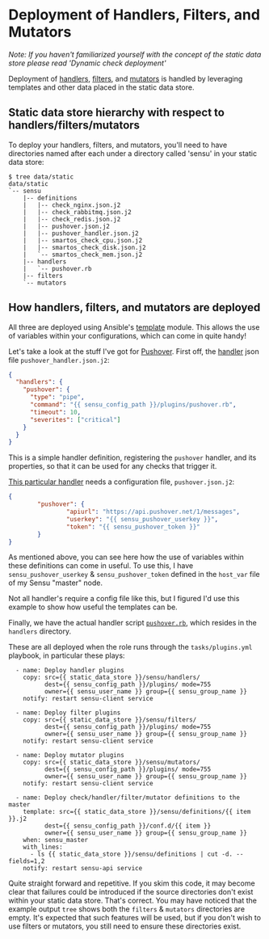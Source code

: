 # Deployment of Handlers, Filters, and Mutators
_Note:_ _If you haven't familiarized yourself with the concept of the static data store please read 'Dynamic check deployment'_

Deployment of [handlers](https://sensuapp.org/docs/0.18/handlers), [filters](https://sensuapp.org/docs/0.18/filters), and [mutators](https://sensuapp.org/docs/0.18/mutators) is handled by leveraging templates and other data placed in the static data store.

## Static data store hierarchy with respect to handlers/filters/mutators
To deploy your handlers, filters, and mutators, you'll need to have directories named after each under a directory called 'sensu' in your static data store:
```
$ tree data/static
data/static
`-- sensu
    |-- definitions
    |   |-- check_nginx.json.j2
    |   |-- check_rabbitmq.json.j2
    |   |-- check_redis.json.j2
    |   |-- pushover.json.j2
    |   |-- pushover_handler.json.j2
    |   |-- smartos_check_cpu.json.j2
    |   |-- smartos_check_disk.json.j2
    |   `-- smartos_check_mem.json.j2
    |-- handlers
    |   `-- pushover.rb
	|-- filters
    `-- mutators
```

## How handlers, filters, and mutators are deployed
All three are deployed using Ansible's [template]() module. This allows the use of variables within your configurations, which can come in quite handy!

Let's take a look at the stuff I've got for [Pushover](https://pushover.net/).
First off, the [handler](https://sensuapp.org/docs/0.18/getting-started-with-handlers) json file `pushover_handler.json.j2`:
``` json
{
  "handlers": {
    "pushover": {
      "type": "pipe",
      "command": "{{ sensu_config_path }}/plugins/pushover.rb",
      "timeout": 10,
      "severites": ["critical"]
    }
  }
}
```
This is a simple handler definition, registering the `pushover` handler, and its properties, so that it can be used for any checks that trigger it.

[This particular handler](https://github.com/sensu/sensu-community-plugins/blob/master/handlers/notification/pushover.rb) needs a configuration file, `pushover.json.j2`:
``` json
{
        "pushover": {
                "apiurl": "https://api.pushover.net/1/messages",
                "userkey": "{{ sensu_pushover_userkey }}",
                "token": "{{ sensu_pushover_token }}"
        }
}

```
As mentioned above, you can see here how the use of variables within these definitions can come in useful.
To use this, I have `sensu_pushover_userkey` & `sensu_pushover_token` defined in the `host_var` file of my Sensu "master" node.

Not all handler's require a config file like this, but I figured I'd use this example to show how useful the templates can be.

Finally, we have the actual handler script [`pushover.rb`](https://github.com/sensu/sensu-community-plugins/blob/master/handlers/notification/pushover.rb), which resides in the `handlers` directory.  


These are all deployed when the role runs through the `tasks/plugins.yml` playbook, in particular these plays:
```
  - name: Deploy handler plugins
    copy: src={{ static_data_store }}/sensu/handlers/
          dest={{ sensu_config_path }}/plugins/ mode=755
          owner={{ sensu_user_name }} group={{ sensu_group_name }}
    notify: restart sensu-client service

  - name: Deploy filter plugins
    copy: src={{ static_data_store }}/sensu/filters/
          dest={{ sensu_config_path }}/plugins/ mode=755
          owner={{ sensu_user_name }} group={{ sensu_group_name }}
    notify: restart sensu-client service

  - name: Deploy mutator plugins
    copy: src={{ static_data_store }}/sensu/mutators/
          dest={{ sensu_config_path }}/plugins/ mode=755
          owner={{ sensu_user_name }} group={{ sensu_group_name }}
    notify: restart sensu-client service

  - name: Deploy check/handler/filter/mutator definitions to the master
    template: src={{ static_data_store }}/sensu/definitions/{{ item }}.j2
          dest={{ sensu_config_path }}/conf.d/{{ item }}
          owner={{ sensu_user_name }} group={{ sensu_group_name }}
    when: sensu_master
    with_lines:
      - ls {{ static_data_store }}/sensu/definitions | cut -d. --fields=1,2
    notify: restart sensu-api service

```
Quite straight forward and repetitive. If you skim this code, it may become clear that failures could be introduced if the source directories don't exist within your static data store. That's correct. You may have noticed that the example output `tree` shows both the `filters` & `mutators` directories are empty. It's expected that such features will be used, but if you don't wish to use filters or mutators, you still need to ensure these directories exist.
